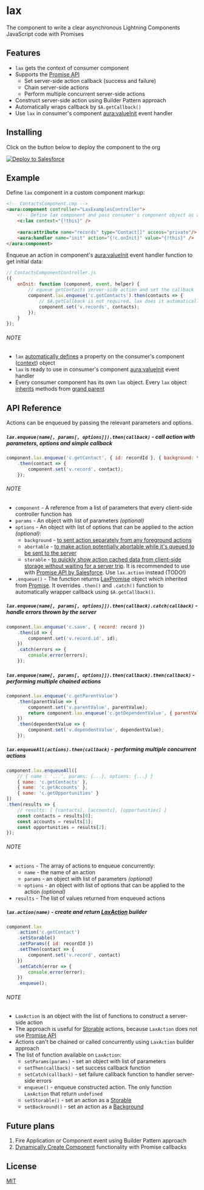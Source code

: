 # lax

The component to write a clear asynchronous Lightning Components JavaScript code with Promises

## Features

- `lax` gets the context of consumer component
- Supports the [Promise API](https://developer.mozilla.org/en-US/docs/Web/JavaScript/Reference/Global_Objects/Promise)
    - Set server-side action callback (success and failure)
    - Chain server-side actions
    - Perform multiple concurrent server-side actions
- Construct server-side action using Builder Pattern approach
- Automatically wraps callback by `$A.getCallback()`
- Use `lax` in consumer's component [aura:valueInit](https://developer.salesforce.com/docs/atlas.en-us.lightning.meta/lightning/ref_aura_valueInit.htm) event handler

## Installing

Click on the button below to deploy the component to the org

[![Deploy to Salesforce](https://raw.githubusercontent.com/afawcett/githubsfdeploy/master/src/main/webapp/resources/img/deploy.png)](https://githubsfdeploy.herokuapp.com/app/githubdeploy/ruslan-kurchenko/sfdc-lax)

## Example

Define `lax` component in a custom component markup:
```html
<!-- ContactsComponent.cmp -->
<aura:component controller="LaxExamplesController">
    <!-- Define lax component and pass consumer's component object as a context attribute (required) -->
    <c:lax context="{!this}" />
    
    <aura:attribute name="records" type="Contact[]" access="private"/>
    <aura:handler name="init" action="{!c.onInit}" value="{!this}" />
</aura:component>
```
Enqueue an action in component's [aura:valueInit](https://developer.salesforce.com/docs/atlas.en-us.lightning.meta/lightning/ref_aura_valueInit.htm) event handler function to get initial data:
```JavaScript
// ContactsComponentController.js
({
    onInit: function (component, event, helper) {
        // equeue getContacts server-side action and set the callback
        component.lax.enqueue('c.getContacts').then(contacts => {
            // $A.getCallback is not required. lax does it automatically
            component.set('v.records', contacts);
        });
    }
});
```
###### NOTE
- `lax` [automatically defines](https://github.com/ruslan-kurchenko/sfdc-lax/blob/master/src/aura/lax/laxHelper.js#L57) a property on the consumer's component ([context](https://github.com/ruslan-kurchenko/sfdc-lax/blob/master/src/aura/lax/laxHelper.js#L35)) object
- `lax` is ready to use in consumer's component [aura:valueInit](https://developer.salesforce.com/docs/atlas.en-us.lightning.meta/lightning/ref_aura_valueInit.htm) event handler
- Every consumer component has its own `lax` object. Every `lax` object [inherits](https://github.com/ruslan-kurchenko/sfdc-lax/blob/master/src/aura/lax/laxHelper.js#L47) methods from [grand parent](https://github.com/ruslan-kurchenko/sfdc-lax/blob/master/src/aura/lax/laxHelper.js#L205)

## API Reference

Actions can be enqueued by passing the relevant parameters and options.

##### `lax.enqueue(name[, params[, options]]).then(callback)` - call action with parameters, options and simple callback
```javascript
component.lax.enqueue('c.getContact', { id: recordId }, { background: true })
    .then(contact => {
        component.set('v.record', contact);
    });
```

###### NOTE
- `component` - A reference from a list of parameters that every client-side controller function has
- `params` - An object with list of parameters _(optional)_
- `options` - An object with list of options that can be applied to the action _(optional)_:
    - `background` - [to sent action separately from any foreground actions](https://developer.salesforce.com/docs/atlas.en-us.lightning.meta/lightning/controllers_server_background_actions.htm)
    - `abortable` - [to make action potentially abortable while it's queued to be sent to the server](https://developer.salesforce.com/docs/atlas.en-us.lightning.meta/lightning/controllers_server_abortable_actions.htm)
    - `storable` - [to quickly show action cached data from client-side storage without waiting for a server trip](https://developer.salesforce.com/docs/atlas.en-us.lightning.meta/lightning/controllers_server_storable_actions.htm). 
    It is recommended to use with [Promise API by Salesforce](https://developer.salesforce.com/docs/atlas.en-us.lightning.meta/lightning/js_promises.htm). Use `lax.action` instead (TODO!)
- `.enqueue()` - The function returns [LaxPromise](https://github.com/ruslan-kurchenko/sfdc-lax/blob/master/src/aura/lax/laxHelper.js#L106) object which inherited from [Promise](https://developer.mozilla.org/en-US/docs/Web/JavaScript/Reference/Global_Objects/Promise). It overrides `.then()` and `.catch()` function to automatically wrapper callback using `$A.getCallback()`.

##### `lax.enqueue(name[, params[, options]]).then(callback).catch(callback)` - handle errors thrown by the server
```javascript
component.lax.enqueue('c.save', { record: record })
    .then(id => {
        component.set('v.record.id', id);
    })
    .catch(errors => {
        console.error(errors);
    });
```

##### `lax.enqueue(name[, params[, options]]).then(callback).then(callback)` - performing multiple _chained_ actions
```javascript
component.lax.enqueue('c.getParentValue')
    .then(parentValue => {
        component.set('v.parentValue', parentValue);
        return component.lax.enqueue('c.getDependentValue', { parentValue: parentValue });
    })
    .then(dependentValue => {
        component.set('v.dependentValue', dependentValue);
    });
```

##### `lax.enqueueAll(actions).then(callback)` - performing multiple _concurrent_ actions
```javascript
component.lax.enqueueAll([
    // { name : '...', params: {...}, options: {...} }
    { name: 'c.getContacts' }, 
    { name: 'c.getAccounts' },
    { name: 'c.getOpportunities' }
])
.then(results => {
    // results: [ [contacts], [accounts], [opportunities] ]
    const contacts = results[0];
    const accounts = results[1];
    const opportunities = results[2];
});
```

###### NOTE
- `actions` - The array of actions to enqueue concurrently:
    - `name` - the name of an action
    - `params` - an object with list of parameters _(optional)_
    - `options` - an object with list of options that can be applied to the action _(optional)_
- `results` - The list of values returned from enqueued actions

##### `lax.action(name)` - create and return [LaxAction](https://github.com/ruslan-kurchenko/sfdc-lax/blob/master/src/aura/lax/laxHelper.js#L141) builder
```javascript
component.lax
    .action('c.getContact')
    .setStorable()
    .setParams({ id: recordId })
    .setThen(contact => {
        component.set('v.record', contact)
    })
    .setCatch(error => {
        console.error(error);
    })
    .enqueue();
```

###### NOTE
- `LaxAction` is an object with the list of functions to construct a server-side action
- The approach is useful for [Storable](https://developer.salesforce.com/docs/atlas.en-us.lightning.meta/lightning/controllers_server_storable_actions.htm) actions, because `LaxAction` does not use [Promise API](https://developer.mozilla.org/en-US/docs/Web/JavaScript/Reference/Global_Objects/Promise)
- Actions can't be chained or called concurrently using `LaxAction` builder approach
- The list of function available on `LaxAction`:
    - `setParams(params)` - set an object with list of parameters
    - `setThen(callback)` - set success callback function
    - `setCatch(callback)` - set failure callback function to handler server-side errors
    - `enqueue()` - enqueue constructed action. The only function `LaxAction` that return `undefined`
    - `setStorable()` - set an action as a [Storable](https://developer.salesforce.com/docs/atlas.en-us.lightning.meta/lightning/controllers_server_storable_actions.htm)
    - `setBackround()` - set an action as a [Background](https://developer.salesforce.com/docs/atlas.en-us.lightning.meta/lightning/controllers_server_background_actions.htm)

## Future plans

1. Fire Application or Component event using Builder Pattern approach
2. [Dynamically Create Component](https://developer.salesforce.com/docs/atlas.en-us.lightning.meta/lightning/js_cb_dynamic_cmp_async.htm) functionality with Promise callbacks

## License

[MIT](https://github.com/ruslan-kurchenko/sfdc-lax/blob/master/LICENSE)

